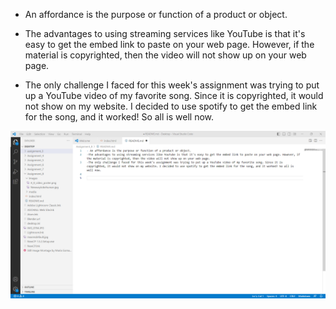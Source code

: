 - An affordance is the purpose or function of a product or object.

- The advantages to using streaming services like YouTube is that it's easy to get the embed link to paste on your web page. However, if the material is copyrighted, then the video will not show up on your web page.

- The only challenge I faced for this week's assignment was trying to put up a YouTube video of my favorite song. Since it is copyrighted, it would not show on my website. I decided to use spotify to get the embed link for the song, and it worked! So all is well now.

![screenshot](images/A_8_screenshot.png)
